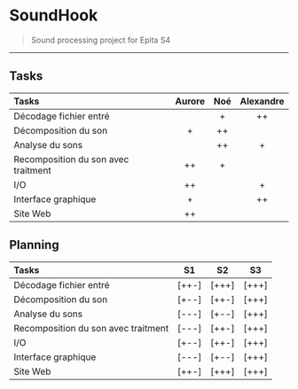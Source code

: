 # SoundHook

>Sound processing project for Epita S4

-------

## Tasks

| Tasks                               | Aurore |  Noé  | Alexandre |
| :---------------------------------- | :----: | :---: | :-------: |
| Décodage fichier entré              |        |   +   |    ++     |
| Décomposition du son                |   +    |  ++   |           |
| Analyse du sons                     |        |  ++   |     +     |
| Recomposition du son avec traitment |   ++   |   +   |           |
| I/O                                 |   ++   |       |     +     |
| Interface graphique                 |   +    |       |    ++     |
| Site Web                            |   ++   |       |           |

## Planning

| Tasks                               |  S1   |  S2   |  S3   |
| :---------------------------------- | :---: | :---: | :---: |
| Décodage fichier entré              | [++-] | [+++] | [+++] |
| Décomposition du son                | [+--] | [++-] | [+++] |
| Analyse du sons                     | [---] | [+--] | [+++] |
| Recomposition du son avec traitment | [---] | [++-] | [+++] |
| I/O                                 | [+--] | [++-] | [+++] |
| Interface graphique                 | [---] | [+--] | [+++] |
| Site Web                            | [++-] | [+++] | [+++] |
